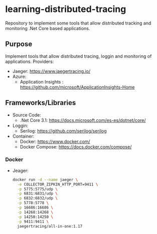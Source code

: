 # learning-distributed-tracing
Repository to implement some tools that allow distributed tracking and monitoring .Net Core based applications.

## Purpose
Implement tools that allow distributed tracing, loggin and monitoring of applications. Providers:
 - Jaeger: https://www.jaegertracing.io/
 - Azure:
	 - Application Insights : https://github.com/microsoft/ApplicationInsights-Home

## Frameworks/Libraries
 - Source Code:
	 - .Net Core 3.1: https://docs.microsoft.com/es-es/dotnet/core/
 - Loggin:
    - Serilog: https://github.com/serilog/serilog
 - Container:
	 - Docker: https://www.docker.com/
	 - Docker Compose: https://docs.docker.com/compose/

### Docker
- Jeager: 
    ```sh
    docker run -d --name jaeger \
      -e COLLECTOR_ZIPKIN_HTTP_PORT=9411 \
      -p 5775:5775/udp \
      -p 6831:6831/udp \
      -p 6832:6832/udp \
      -p 5778:5778 \
      -p 16686:16686 \
      -p 14268:14268 \
      -p 14250:14250 \
      -p 9411:9411 \
      jaegertracing/all-in-one:1.17
    ```